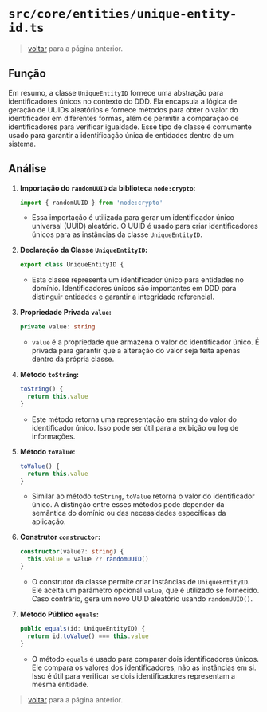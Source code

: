 # `src/core/entities/unique-entity-id.ts`

> [voltar](../../../c_code-analysis.md) para a página anterior.

## Função

Em resumo, a classe `UniqueEntityID` fornece uma abstração para identificadores únicos no contexto do DDD. Ela encapsula a lógica de geração de UUIDs aleatórios e fornece métodos para obter o valor do identificador em diferentes formas, além de permitir a comparação de identificadores para verificar igualdade. Esse tipo de classe é comumente usado para garantir a identificação única de entidades dentro de um sistema.

## Análise

1. **Importação do `randomUUID` da biblioteca `node:crypto`:**

   ```typescript
   import { randomUUID } from 'node:crypto'
   ```

   - Essa importação é utilizada para gerar um identificador único universal (UUID) aleatório. O UUID é usado para criar identificadores únicos para as instâncias da classe `UniqueEntityID`.

2. **Declaração da Classe `UniqueEntityID`:**

   ```typescript
   export class UniqueEntityID {
   ```

   - Esta classe representa um identificador único para entidades no domínio. Identificadores únicos são importantes em DDD para distinguir entidades e garantir a integridade referencial.

3. **Propriedade Privada `value`:**

   ```typescript
   private value: string
   ```

   - `value` é a propriedade que armazena o valor do identificador único. É privada para garantir que a alteração do valor seja feita apenas dentro da própria classe.

4. **Método `toString`:**

   ```typescript
   toString() {
     return this.value
   }
   ```

   - Este método retorna uma representação em string do valor do identificador único. Isso pode ser útil para a exibição ou log de informações.

5. **Método `toValue`:**

   ```typescript
   toValue() {
     return this.value
   }
   ```

   - Similar ao método `toString`, `toValue` retorna o valor do identificador único. A distinção entre esses métodos pode depender da semântica do domínio ou das necessidades específicas da aplicação.

6. **Construtor `constructor`:**

   ```typescript
   constructor(value?: string) {
     this.value = value ?? randomUUID()
   }
   ```

   - O construtor da classe permite criar instâncias de `UniqueEntityID`. Ele aceita um parâmetro opcional `value`, que é utilizado se fornecido. Caso contrário, gera um novo UUID aleatório usando `randomUUID()`.

7. **Método Público `equals`:**

   ```typescript
   public equals(id: UniqueEntityID) {
     return id.toValue() === this.value
   }
   ```

   - O método `equals` é usado para comparar dois identificadores únicos. Ele compara os valores dos identificadores, não as instâncias em si. Isso é útil para verificar se dois identificadores representam a mesma entidade.

> [voltar](../../../c_code-analysis.md) para a página anterior.
